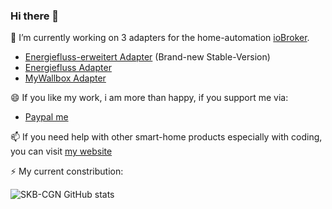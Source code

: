 ### Hi there 👋
🔭 I’m currently working on 3 adapters for the home-automation [ioBroker](https://www.iobroker.net).

* [Energiefluss-erweitert Adapter](https://github.com/SKB-CGN/ioBroker.energiefluss-erweitert) (Brand-new Stable-Version)
* [Energiefluss Adapter](https://github.com/SKB-CGN/ioBroker.energiefluss)
* [MyWallbox Adapter](https://github.com/SKB-CGN/ioBroker.mywallbox)


😄 If you like my work, i am more than happy, if you support me via:
* [Paypal me](https://www.paypal.me/StephanKreyenborg)

📫 If you need help with other smart-home products especially with coding, you can visit [my website](https://www.kreyenborg.koeln)

⚡ My current constribution:

![SKB-CGN GitHub stats](https://github-readme-stats.vercel.app/api?username=SKB-CGN&show_icons=true&theme=dark)

<!--
**SKB-CGN/SKB-CGN** is a ✨ _special_ ✨ repository because its `README.md` (this file) appears on your GitHub profile.

Here are some ideas to get you started:


- 🌱 I’m currently learning ...
- 👯 I’m looking to collaborate on ...
- 🤔 I’m looking for help with ...
- 💬 Ask me about ...
- 📫 How to reach me: ...
-  Pronouns: ...
-  Fun fact: ...
-->
